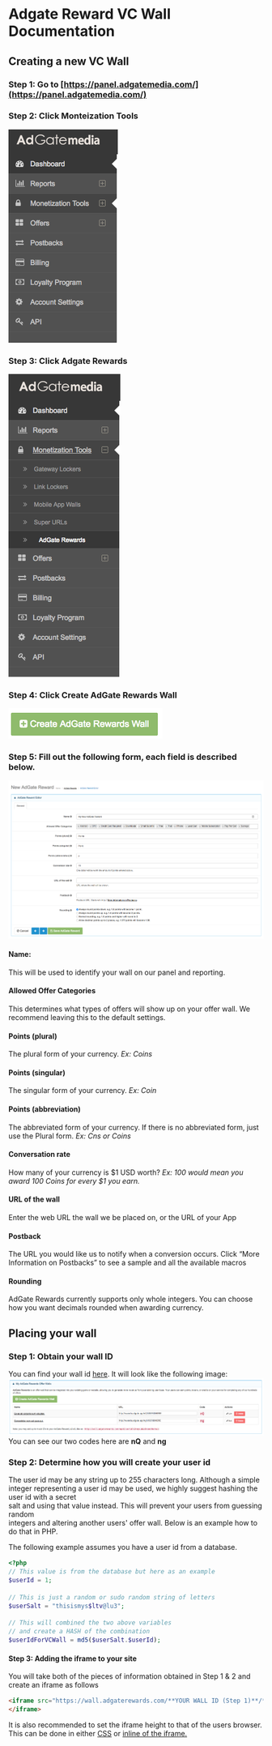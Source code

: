 # Adgate Reward VC Wall Documentation

## Creating a new VC Wall
### Step 1: Go to [https://panel.adgatemedia.com/](https://panel.adgatemedia.com/)
### Step 2: Click Monteization Tools
![Alt text](/Click_Money_Tools.png?raw=true "Click 'Monetization Tools'")
### Step 3: Click Adgate Rewards
![Alt text](/Click_Adgate_Reward.png?raw=true "Click 'Adgate Rewards'")
### Step 4: Click Create AdGate Rewards Wall
![Alt text](/Create_Adgate_Rewards_Wall.png?raw=true "Click 'Create AdGate Rewards Wall'")
### Step 5: Fill out the following form, each field is described below.
![Alt text](/New_VC_Wall.png?raw=true "New VC Wall")
#### Name:
This	will	be	used	to	identify	your	wall	on	our	panel	and	reporting.
#### Allowed Offer Categories
This	determines	what	types	of	offers	will	show	up	on	your offer	wall.	We	recommend	leaving	this	to	the default	settings.
#### Points (plural)
The	plural	form	of	your	currency.	*Ex: Coins*
#### Points (singular)
The	singular	form	of	your	currency.	*Ex:	Coin*
#### Points (abbreviation)
The	abbreviated	form	of	your	currency.	If	there	is	no	abbreviated	form,	just	use	the	Plural form.	*Ex:	Cns	or	Coins*
#### Conversation rate
How	many	of	your	currency	is	$1	USD	worth?	*Ex:	100	would	mean you	award	100	Coins	for	every	$1	you	earn.*
#### URL of the wall
Enter	the	web	URL	the	wall	we	be	placed	on,	or	the	URL	of	your	App
#### Postback
The	URL	you	would	like	us	to	notify	when	a	conversion occurs.	Click	“More	Information	on	Postbacks” to	see	a	sample and	all	the	available	macros
#### Rounding
AdGate	Rewards	currently	supports	only	whole	integers.	You	can	choose how	you	want	decimals	rounded	when	awarding currency.

## Placing your wall
### Step 1: Obtain your wall ID
You can find your wall id [here](https://panel.adgatemedia.com/affiliate/vc-walls). It will look like the following image:
![Alt text](/Wall_Code_Example.png?raw=true "Wall code example")
You can see our two codes here are **nQ** and **ng**
### Step 2: Determine how you will create your user id
The	user	id	may	be	any	string	up	to	255	characters	long.	Although	a	simple	integer	
representing	a	user	id	may	be	used,	we	highly	suggest	hashing	the	user	id	with	a	secret	
salt	and	using	that	value	instead.	This	will	prevent	your	users	from	guessing	random	
integers	and	altering	another	users'	offer	wall. Below is an example how to do that in PHP.

The following example assumes you have a user id from a database.
```php
<?php
// This value is from the database but here as an example
$userId = 1;

// This is just a random or sudo random string of letters
$userSalt = "thisismys$ltv@lu3";

// This will combined the two above variables
// and create a HASH of the combination
$userIdForVCWall = md5($userSalt.$userId);
```

#### Step 3: Adding the iframe to your site
You will take both of the pieces of information obtained in Step 1 & 2 and create an iframe as follows
```html
<iframe src="https://wall.adgaterewards.com/**YOUR WALL ID (Step 1)**/**YOUR USER ID (Step 2)**">
</iframe>
```

It is also recommended to set the iframe height to that of the users browser. This can be done in either [CSS](http://www.tagindex.net/css/frame/width_height.html) or [inline of the iframe.](http://www.w3schools.com/tags/att_iframe_height.asp)
